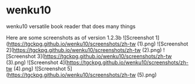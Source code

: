 # wenku10
wenku10 versatile book reader that does many things

Here are some screenshots as of version 1.2.3b
![Screenshot 1](https://tgckpg.github.io/wenku10/screenshots/zh-tw (1).png)
![Screenshot 2](https://tgckpg.github.io/wenku10/screenshots/zh-tw (2).png)
![Screenshot 3](https://tgckpg.github.io/wenku10/screenshots/zh-tw (3).png)
![Screenshot 4](https://tgckpg.github.io/wenku10/screenshots/zh-tw (4).png)
![Screenshot 5](https://tgckpg.github.io/wenku10/screenshots/zh-tw (5).png)
